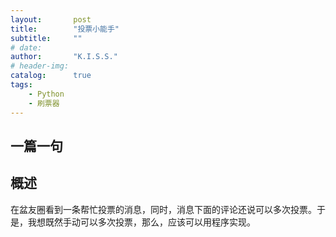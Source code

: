 ```yaml
---
layout:       post
title:        "投票小能手"
subtitle:     ""
# date:
author:       "K.I.S.S."
# header-img:
catalog:      true
tags:
    - Python
    - 刷票器
---
```


## 一篇一句



## 概述

在盆友圈看到一条帮忙投票的消息，同时，消息下面的评论还说可以多次投票。于是，我想既然手动可以多次投票，那么，应该可以用程序实现。
